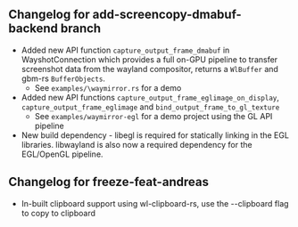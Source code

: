 ## Changelog for add-screencopy-dmabuf-backend branch
- Added new API function `capture_output_frame_dmabuf` in WayshotConnection which provides a full on-GPU pipeline to transfer screenshot data from the wayland compositor, returns a `WlBuffer` and gbm-rs `BufferObjects`.
	- See `examples/\waymirror.rs` for a demo
- Added new API functions `capture_output_frame_eglimage_on_display`, `capture_output_frame_eglimage` and `bind_output_frame_to_gl_texture`
	- See `examples/waymirror-egl` for a demo project using the GL API pipeline
- New build dependency - libegl is required for statically linking in the EGL libraries. libwayland is also now a required dependency for the EGL/OpenGL pipeline. 
## Changelog for freeze-feat-andreas
- In-built clipboard support using wl-clipboard-rs, use the --clipboard flag to copy to clipboard